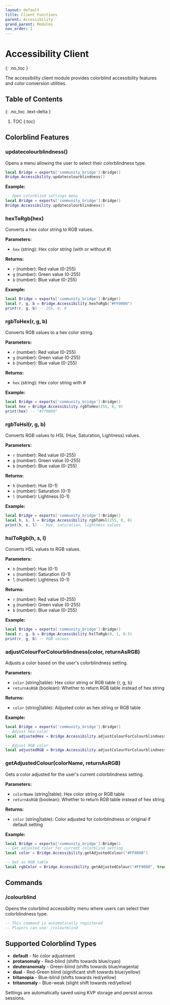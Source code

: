 ```yaml
---
layout: default
title: Client Functions
parent: Accessibility
grand_parent: Modules
nav_order: 1
---
```


# Accessibility Client
{: .no_toc }

The accessibility client module provides colorblind accessibility features and color conversion utilities.

## Table of Contents
{: .no_toc .text-delta }

1. TOC
{:toc}

## Colorblind Features

### updatecolourblindness()

Opens a menu allowing the user to select their colorblindness type.

```lua
local Bridge = exports['community_bridge']:Bridge()
Bridge.Accessibility.updatecolourblindness()
```

**Example:**
```lua
-- Open colorblind settings menu
local Bridge = exports['community_bridge']:Bridge()
Bridge.Accessibility.updatecolourblindness()
```

### hexToRgb(hex)

Converts a hex color string to RGB values.

**Parameters:**
- `hex` (string): Hex color string (with or without #)

**Returns:** 
- `r` (number): Red value (0-255)
- `g` (number): Green value (0-255) 
- `b` (number): Blue value (0-255)

**Example:**
```lua
local Bridge = exports['community_bridge']:Bridge()
local r, g, b = Bridge.Accessibility.hexToRgb("#FF0000")
print(r, g, b) -- 255, 0, 0
```

### rgbToHex(r, g, b)

Converts RGB values to a hex color string.

**Parameters:**
- `r` (number): Red value (0-255)
- `g` (number): Green value (0-255)
- `b` (number): Blue value (0-255)

**Returns:**
- `hex` (string): Hex color string with #

**Example:**
```lua
local Bridge = exports['community_bridge']:Bridge()
local hex = Bridge.Accessibility.rgbToHex(255, 0, 0)
print(hex) -- "#ff0000"
```

### rgbToHsl(r, g, b)

Converts RGB values to HSL (Hue, Saturation, Lightness) values.

**Parameters:**
- `r` (number): Red value (0-255)
- `g` (number): Green value (0-255)
- `b` (number): Blue value (0-255)

**Returns:**
- `h` (number): Hue (0-1)
- `s` (number): Saturation (0-1)
- `l` (number): Lightness (0-1)

**Example:**
```lua
local Bridge = exports['community_bridge']:Bridge()
local h, s, l = Bridge.Accessibility.rgbToHsl(255, 0, 0)
print(h, s, l) -- Hue, saturation, lightness values
```

### hslToRgb(h, s, l)

Converts HSL values to RGB values.

**Parameters:**
- `h` (number): Hue (0-1)
- `s` (number): Saturation (0-1)
- `l` (number): Lightness (0-1)

**Returns:**
- `r` (number): Red value (0-255)
- `g` (number): Green value (0-255)
- `b` (number): Blue value (0-255)

**Example:**
```lua
local Bridge = exports['community_bridge']:Bridge()
local r, g, b = Bridge.Accessibility.hslToRgb(0, 1, 0.5)
print(r, g, b) -- RGB values
```

### adjustColourForColourblindness(color, returnAsRGB)

Adjusts a color based on the user's colorblindness setting.

**Parameters:**
- `color` (string|table): Hex color string or RGB table {r, g, b}
- `returnAsRGB` (boolean): Whether to return RGB table instead of hex string

**Returns:**
- `color` (string|table): Adjusted color as hex string or RGB table

**Example:**
```lua
local Bridge = exports['community_bridge']:Bridge()
-- Adjust hex color
local adjustedHex = Bridge.Accessibility.adjustColourForColourblindness("#FF0000", false)

-- Adjust RGB color
local adjustedRGB = Bridge.Accessibility.adjustColourForColourblindness({r = 255, g = 0, b = 0}, true)
```

### getAdjustedColour(colorName, returnAsRGB)

Gets a color adjusted for the user's current colorblindness setting.

**Parameters:**
- `colorName` (string|table): Hex color string or RGB table
- `returnAsRGB` (boolean): Whether to return RGB table instead of hex string

**Returns:**
- `color` (string|table): Color adjusted for colorblindness or original if default setting

**Example:**
```lua
local Bridge = exports['community_bridge']:Bridge()
-- Get adjusted color for current colorblind setting
local color = Bridge.Accessibility.getAdjustedColour("#FF0000")

-- Get as RGB table
local rgbColor = Bridge.Accessibility.getAdjustedColour("#FF0000", true)
```

## Commands

### /colourblind

Opens the colorblind accessibility menu where users can select their colorblindness type.

```lua
-- This command is automatically registered
-- Players can use: /colourblind
```

## Supported Colorblind Types

- **default** - No color adjustment
- **protanomaly** - Red-blind (shifts towards blue/cyan)
- **deuteranomaly** - Green-blind (shifts towards blue/magenta)
- **dual** - Red-Green blind (significant shift towards blue/yellow)
- **tritanopia** - Blue-blind (shifts towards red/yellow)
- **tritanomaly** - Blue-weak (slight shift towards red/yellow)

Settings are automatically saved using KVP storage and persist across sessions.
